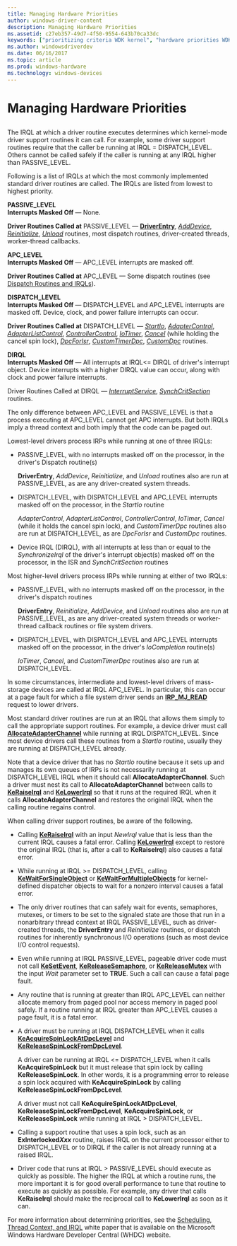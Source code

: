 ```yaml
---
title: Managing Hardware Priorities
author: windows-driver-content
description: Managing Hardware Priorities
ms.assetid: c27eb357-49d7-4f50-9554-643b70ca33dc
keywords: ["prioritizing criteria WDK kernel", "hardware priorities WDK kernel", "IRQL levels WDK kernel", "PASSIVE_LEVEL WDK", "APC_LEVEL WDK", "DISPATCH_LEVEL WDK", "DIRQL WDK", "interrupt service routines WDK kernel , hardware priorities", "ISRs WDK kernel , hardware priorities"]
ms.author: windowsdriverdev
ms.date: 06/16/2017
ms.topic: article
ms.prod: windows-hardware
ms.technology: windows-devices
---
```


# Managing Hardware Priorities


## <a href="" id="ddk-managing-hardware-priorities-kg"></a>


The IRQL at which a driver routine executes determines which kernel-mode driver support routines it can call. For example, some driver support routines require that the caller be running at IRQL = DISPATCH\_LEVEL. Others cannot be called safely if the caller is running at any IRQL higher than PASSIVE\_LEVEL.

Following is a list of IRQLs at which the most commonly implemented standard driver routines are called. The IRQLs are listed from lowest to highest priority.

<a href="" id="passive-level"></a>**PASSIVE\_LEVEL**  
**Interrupts Masked Off** — None.

**Driver Routines Called at** PASSIVE\_LEVEL — [**DriverEntry**](https://msdn.microsoft.com/library/windows/hardware/ff544113), [*AddDevice*](https://msdn.microsoft.com/library/windows/hardware/ff540521), [*Reinitialize*](https://msdn.microsoft.com/library/windows/hardware/ff561022), [*Unload*](https://msdn.microsoft.com/library/windows/hardware/ff564886) routines, most dispatch routines, driver-created threads, worker-thread callbacks.

<a href="" id="apc-level"></a>**APC\_LEVEL**  
**Interrupts Masked Off** — APC\_LEVEL interrupts are masked off.

**Driver Routines Called at** APC\_LEVEL — Some dispatch routines (see [Dispatch Routines and IRQLs](dispatch-routines-and-irqls.md)).

<a href="" id="dispatch-level"></a>**DISPATCH\_LEVEL**  
**Interrupts Masked Off** — DISPATCH\_LEVEL and APC\_LEVEL interrupts are masked off. Device, clock, and power failure interrupts can occur.

**Driver Routines Called at** DISPATCH\_LEVEL — [*StartIo*](https://msdn.microsoft.com/library/windows/hardware/ff563858), [*AdapterControl*](https://msdn.microsoft.com/library/windows/hardware/ff540504), [*AdapterListControl*](https://msdn.microsoft.com/library/windows/hardware/ff540513), [*ControllerControl*](https://msdn.microsoft.com/library/windows/hardware/ff542049), [*IoTimer*](https://msdn.microsoft.com/library/windows/hardware/ff550381), [*Cancel*](https://msdn.microsoft.com/library/windows/hardware/ff540742) (while holding the cancel spin lock), [*DpcForIsr*](https://msdn.microsoft.com/library/windows/hardware/ff544079), [*CustomTimerDpc*](https://msdn.microsoft.com/library/windows/hardware/ff542983), [*CustomDpc*](https://msdn.microsoft.com/library/windows/hardware/ff542972) routines.

<a href="" id="dirql"></a>**DIRQL**  
**Interrupts Masked Off** — All interrupts at IRQL&lt;= DIRQL of driver's interrupt object. Device interrupts with a higher DIRQL value can occur, along with clock and power failure interrupts.

Driver Routines Called at DIRQL — [*InterruptService*](https://msdn.microsoft.com/library/windows/hardware/ff547958), [*SynchCritSection*](https://msdn.microsoft.com/library/windows/hardware/ff563928) routines.

The only difference between APC\_LEVEL and PASSIVE\_LEVEL is that a process executing at APC\_LEVEL cannot get APC interrupts. But both IRQLs imply a thread context and both imply that the code can be paged out.

Lowest-level drivers process IRPs while running at one of three IRQLs:

-   PASSIVE\_LEVEL, with no interrupts masked off on the processor, in the driver's Dispatch routine(s)

    **DriverEntry**, *AddDevice*, *Reinitialize*, and *Unload* routines also are run at PASSIVE\_LEVEL, as are any driver-created system threads.

-   DISPATCH\_LEVEL, with DISPATCH\_LEVEL and APC\_LEVEL interrupts masked off on the processor, in the *StartIo* routine

    *AdapterControl*, *AdapterListControl*, *ControllerControl*, *IoTimer*, *Cancel* (while it holds the cancel spin lock), and *CustomTimerDpc* routines also are run at DISPATCH\_LEVEL, as are *DpcForIsr* and *CustomDpc* routines.

-   Device IRQL (DIRQL), with all interrupts at less than or equal to the *SynchronizeIrql* of the driver's interrupt object(s) masked off on the processor, in the ISR and *SynchCritSection* routines

Most higher-level drivers process IRPs while running at either of two IRQLs:

-   PASSIVE\_LEVEL, with no interrupts masked off on the processor, in the driver's dispatch routines

    **DriverEntry**, *Reinitialize*, *AddDevice*, and *Unload* routines also are run at PASSIVE\_LEVEL, as are any driver-created system threads or worker-thread callback routines or file system drivers.

-   DISPATCH\_LEVEL, with DISPATCH\_LEVEL and APC\_LEVEL interrupts masked off on the processor, in the driver's *IoCompletion* routine(s)

    *IoTimer*, *Cancel*, and *CustomTimerDpc* routines also are run at DISPATCH\_LEVEL.

In some circumstances, intermediate and lowest-level drivers of mass-storage devices are called at IRQL APC\_LEVEL. In particular, this can occur at a page fault for which a file system driver sends an [**IRP\_MJ\_READ**](https://msdn.microsoft.com/library/windows/hardware/ff550794) request to lower drivers.

Most standard driver routines are run at an IRQL that allows them simply to call the appropriate support routines. For example, a device driver must call [**AllocateAdapterChannel**](https://msdn.microsoft.com/library/windows/hardware/ff540573) while running at IRQL DISPATCH\_LEVEL. Since most device drivers call these routines from a *StartIo* routine, usually they are running at DISPATCH\_LEVEL already.

Note that a device driver that has no *StartIo* routine because it sets up and manages its own queues of IRPs is not necessarily running at DISPATCH\_LEVEL IRQL when it should call **AllocateAdapterChannel**. Such a driver must nest its call to **AllocateAdapterChannel** between calls to [**KeRaiseIrql**](https://msdn.microsoft.com/library/windows/hardware/ff553079) and [**KeLowerIrql**](https://msdn.microsoft.com/library/windows/hardware/ff552968) so that it runs at the required IRQL when it calls **AllocateAdapterChannel** and restores the original IRQL when the calling routine regains control.

When calling driver support routines, be aware of the following.

-   Calling [**KeRaiseIrql**](https://msdn.microsoft.com/library/windows/hardware/ff553079) with an input *NewIrql* value that is less than the current IRQL causes a fatal error. Calling [**KeLowerIrql**](https://msdn.microsoft.com/library/windows/hardware/ff552968) except to restore the original IRQL (that is, after a call to **KeRaiseIrql**) also causes a fatal error.

-   While running at IRQL &gt;= DISPATCH\_LEVEL, calling [**KeWaitForSingleObject**](https://msdn.microsoft.com/library/windows/hardware/ff553350) or [**KeWaitForMultipleObjects**](https://msdn.microsoft.com/library/windows/hardware/ff553324) for kernel-defined dispatcher objects to wait for a nonzero interval causes a fatal error.

-   The only driver routines that can safely wait for events, semaphores, mutexes, or timers to be set to the signaled state are those that run in a nonarbitrary thread context at IRQL PASSIVE\_LEVEL, such as driver-created threads, the **DriverEntry** and *Reinitialize* routines, or dispatch routines for inherently synchronous I/O operations (such as most device I/O control requests).

-   Even while running at IRQL PASSIVE\_LEVEL, pageable driver code must not call [**KeSetEvent**](https://msdn.microsoft.com/library/windows/hardware/ff553253), [**KeReleaseSemaphore**](https://msdn.microsoft.com/library/windows/hardware/ff553143), or [**KeReleaseMutex**](https://msdn.microsoft.com/library/windows/hardware/ff553140) with the input *Wait* parameter set to **TRUE**. Such a call can cause a fatal page fault.

-   Any routine that is running at greater than IRQL APC\_LEVEL can neither allocate memory from paged pool nor access memory in paged pool safely. If a routine running at IRQL greater than APC\_LEVEL causes a page fault, it is a fatal error.

-   A driver must be running at IRQL DISPATCH\_LEVEL when it calls [**KeAcquireSpinLockAtDpcLevel**](https://msdn.microsoft.com/library/windows/hardware/ff551921) and [**KeReleaseSpinLockFromDpcLevel**](https://msdn.microsoft.com/library/windows/hardware/ff553150).

    A driver can be running at IRQL &lt;= DISPATCH\_LEVEL when it calls **KeAcquireSpinLock** but it must release that spin lock by calling **KeReleaseSpinLock**. In other words, it is a programming error to release a spin lock acquired with **KeAcquireSpinLock** by calling **KeReleaseSpinLockFromDpcLevel**.

    A driver must not call **KeAcquireSpinLockAtDpcLevel**, **KeReleaseSpinLockFromDpcLevel**, **KeAcquireSpinLock**, or **KeReleaseSpinLock** while running at IRQL &gt; DISPATCH\_LEVEL.

-   Calling a support routine that uses a spin lock, such as an **ExInterlocked*Xxx*** routine, raises IRQL on the current processor either to DISPATCH\_LEVEL or to DIRQL if the caller is not already running at a raised IRQL.

-   Driver code that runs at IRQL &gt; PASSIVE\_LEVEL should execute as quickly as possible. The higher the IRQL at which a routine runs, the more important it is for good overall performance to tune that routine to execute as quickly as possible. For example, any driver that calls **KeRaiseIrql** should make the reciprocal call to **KeLowerIrql** as soon as it can.

For more information about determining priorities, see the [Scheduling, Thread Context, and IRQL](http://go.microsoft.com/fwlink/p/?linkid=59757) white paper that is available on the Microsoft Windows Hardware Developer Central (WHDC) website.

 

 




